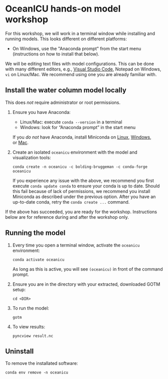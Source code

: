 # OceanICU hands-on model workshop

For this workshop, we will work in a terminal window while installing and running models. This looks different on different platforms:
* On Windows, use the "Anaconda prompt" from the start menu (instructions on how to install that below).

We will be editing text files with model configurations. This can be done with many different editors, e.g., [Visual Studio Code](https://code.visualstudio.com/), Notepad on Windows, `vi` on Linux/Mac. We recommend using one you are already familiar with.

## Install the water column model locally

This does *not* require administrator or root permissions.

1. Ensure you have Anaconda:
   - Linux/Mac: execute `conda --version` in a terminal
   - Windows: look for “Anaconda prompt” in the start menu

   If you *do not* have Anaconda, install Miniconda on [Linux](https://conda.io/projects/conda/en/stable/user-guide/install/linux.html), [Windows](https://conda.io/projects/conda/en/stable/user-guide/install/windows.html), or [Mac](https://conda.io/projects/conda/en/stable/user-guide/install/macos.html).

2. Create an isolated `oceanicu` environment with the model and visualization tools:
    ```
    conda create -n oceanicu -c bolding-bruggeman -c conda-forge oceanicu
    ```
    If you experience any issue with the above, we recommend you first execute `conda update conda` to ensure your conda is up to date.
    Should this fail because of lack of permissions, we recommend you install Miniconda as described under the previous option. After
    you have an up-to-date conda, retry the `conda create ...` command.


If the above has succeeded, you are ready for the workshop.
Instructions below are for reference during and after the workshop only.

## Running the model

1. Every time you open a terminal window, activate the `oceanicu` environment:
   ```
   conda activate oceanicu
   ```
   As long as this is active, you will see `(oceanicu)` in front of the command prompt.

2. Ensure you are in the directory with your extracted, downloaded GOTM setup:
   ```
   cd <DIR>
   ```

3. To run the model:
   ```
   gotm
   ```

4. To view results:
   ```
   pyncview result.nc
   ```

## Uninstall

To remove the installated software:

```
conda env remove -n oceanicu
```